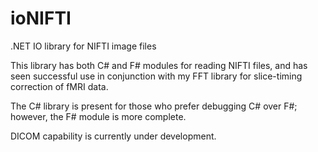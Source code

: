 # ioNIFTI
.NET IO library for NIFTI image files

This library has both C# and F# modules for reading NIFTI files, and has seen successful use in conjunction with my FFT library for slice-timing correction of fMRI data.

The C# library is present for those who prefer debugging C# over F#; however, the F# module is more complete.

DICOM capability is currently under development.
